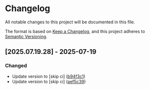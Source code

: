 # Changelog

All notable changes to this project will be documented in this file.

The format is based on [Keep a Changelog](https://keepachangelog.com/en/1.0.0/),
and this project adheres to [Semantic Versioning](https://semver.org/spec/v2.0.0.html).

## [2025.07.19.28] - 2025-07-19

### Changed

* Update version to  [skip ci] ([b94f3c1](https://github.com/N6REJ/mod_bearslivesearch/commit/b94f3c1))
* Update version to  [skip ci] ([aef5c39](https://github.com/N6REJ/mod_bearslivesearch/commit/aef5c39))

